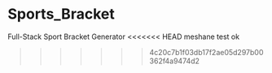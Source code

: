 # Sports_Bracket
Full-Stack Sport Bracket Generator 
<<<<<<< HEAD
meshane
test
ok
>>>>>>> 4c20c7b1f03db17f2ae05d297b00362f4a9474d2
